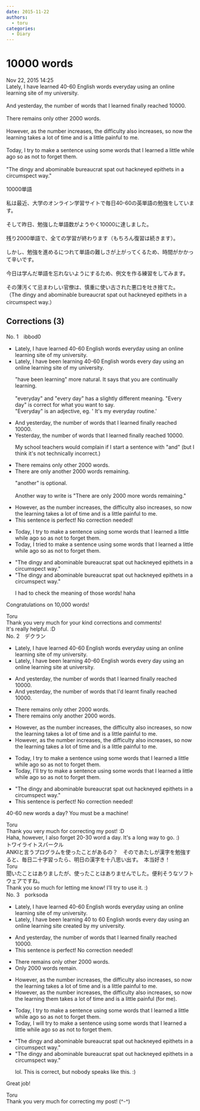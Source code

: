 ```yaml
---
date: 2015-11-22
authors:
  - toru
categories:
  - Diary
---
```


<h1 id="subject_show">10000 words</h1>
<div class="date">Nov 22, 2015 14:25</div>
<div id="post"><div id="body_show_ori">
Lately, I have learned 40-60 English words everyday using an online learning site of my university.<br/><br/>And yesterday, the number of words that I learned finally reached 10000.<br/><br/>There remains only other 2000 words.<br/><br/>However, as the number increases, the difficulty also increases, so now the learning takes a lot of time and is a little painful to me.<br/><br/>Today, I try to make a sentence using some words that I learned a little while ago so as not to forget them.<br/><br/>"The dingy and abominable bureaucrat spat out hackneyed epithets in a circumspect way."<br/><br/>
</div></div>

<!-- more -->

<div id="post_ja"><div id="body_show_mo">
10000単語<br/><br/>私は最近、大学のオンライン学習サイトで毎日40-60の英単語の勉強をしています。<br/><br/>そして昨日、勉強した単語数がようやく10000に達しました。<br/><br/>残り2000単語で、全ての学習が終わります（もちろん復習は続きます）。<br/><br/>しかし、勉強を進めるにつれて単語の難しさが上がってくるため、時間がかかって辛いです。<br/><br/>今日は学んだ単語を忘れないようにするため、例文を作る練習をしてみます。<br/><br/>その薄汚くて忌まわしい官僚は、慎重に使い古された悪口を吐き捨てた。<br/>（The dingy and abominable bureaucrat spat out hackneyed epithets in a circumspect way.）
</div></div>

## Corrections (3)
<div id="block"><div class="first_name"> No. 1　<span class="just_name">ibbod0</span></div><div id="block2">
<ul class="correction_field">
<li class="incorrect">Lately, I have learned 40-60 English words everyday using an online learning site of my university.</li>
<li class="corrected correct">
Lately, I have <span class="f_blue">been learning</span> 40-60 English words every day using an online learning site of my university.
<p class="correction_comment">"have been learning" more natural. It says that you are continually learning.<br/><br/>"everyday" and "every day" has a slightly different meaning. "Every day" is correct for what you want to say. <br/>"Everyday" is an adjective, eg. ' It's my everyday routine.'</p>
</li>
</ul>
<ul class="correction_field">
<li class="incorrect">And yesterday, the number of words that I learned finally reached 10000.</li>
<li class="corrected correct">
Yesterday, the number of words that I learned finally reached 10000.
<p class="correction_comment">My school teachers would complain if I start a sentence with "and" (but I think it's not technically incorrect.)</p>
</li>
</ul>
<ul class="correction_field">
<li class="incorrect">There remains only other 2000 words.</li>
<li class="corrected correct">
There are only <span class="f_gray">another</span> 2000 words remaining.
<p class="correction_comment">"another" is optional.<br/><br/>Another way to write is "There are only 2000 more words remaining."</p>
</li>
</ul>
<ul class="correction_field">
<li class="incorrect">However, as the number increases, the difficulty also increases, so now the learning takes a lot of time and is a little painful to me.</li>
<li class="corrected perfect">This sentence is perfect! No correction needed!</li>
</ul>
<ul class="correction_field">
<li class="incorrect">Today, I try to make a sentence using some words that I learned a little while ago so as not to forget them.</li>
<li class="corrected correct">
Today, I <span class="f_blue">tried</span> to make a sentence using some words that I learned a little while ago so as not to forget them.
</li>
</ul>
<ul class="correction_field">
<li class="incorrect">"The dingy and abominable bureaucrat spat out hackneyed epithets in a circumspect way."</li>
<li class="corrected correct">
"The dingy and abominable bureaucrat spat out hackneyed epithets in a circumspect way."
<p class="correction_comment">I had to check the meaning of those words! haha</p>
</li>
</ul>
<p class="comment_small">
 Congratulations on 10,000 words!
</p>

</div><div class="name"><span class="just_name">Toru</span><br>
Thank you very much for your kind corrections and comments!<br/>It's really helpful. :D
</div>
</div>
<div id="block"><div class="first_name"> No. 2　<span class="just_name">デクラン</span></div><div id="block2">
<ul class="correction_field">
<li class="incorrect">Lately, I have learned 40-60 English words everyday using an online learning site of my university.</li>
<li class="corrected correct">
Lately, I have <span class="f_blue">been learning </span>40-60 English words every day using an online learning site <span class="f_red">at</span> university.
</li>
</ul>
<ul class="correction_field">
<li class="incorrect">And yesterday, the number of words that I learned finally reached 10000.</li>
<li class="corrected correct">
And yesterday, the number of words that I<span class="f_red">'d</span> <span class="f_red">learnt</span> finally reached 10000.
</li>
</ul>
<ul class="correction_field">
<li class="incorrect">There remains only other 2000 words.</li>
<li class="corrected correct">
There remains only <span class="f_red">another</span> 2000 words.
</li>
</ul>
<ul class="correction_field">
<li class="incorrect">However, as the number increases, the difficulty also increases, so now the learning takes a lot of time and is a little painful to me.</li>
<li class="corrected correct">
However, as the number increases, the difficulty also increases, so now <span class="sline">the</span> learning takes a lot of time and is a little painful <span class="sline">to me.</span>
</li>
</ul>
<ul class="correction_field">
<li class="incorrect">Today, I try to make a sentence using some words that I learned a little while ago so as not to forget them.</li>
<li class="corrected correct">
Today, I<span class="f_red">'ll try</span> to make a sentence using some words that I learned a little while ago so as not to forget them.
</li>
</ul>
<ul class="correction_field">
<li class="incorrect">"The dingy and abominable bureaucrat spat out hackneyed epithets in a circumspect way."</li>
<li class="corrected perfect">This sentence is perfect! No correction needed!</li>
</ul>
<p class="comment_small">
 40-60 new words a day? You must be a machine!
</p>

</div><div class="name"><span class="just_name">Toru</span><br>
Thank you very much for correcting my post! :D<br/>Haha, however, I also forget 20-30 word a day. It's a long way to go. :)
</div>
<div class="name"><span class="just_name">トワイライトスパークル</span><br>
ANKIと言うプログラムを使ったことがあるの？　そのであたしが漢字を勉強すると、毎日二十字習ったら、明日の漢字を十八思い出す。　本当好き！
</div>
<div class="name"><span class="just_name">Toru</span><br>
聞いたことはありましたが、使ったことはありませんでした。便利そうなソフトウェアですね。<br/>Thank you so much for letting me know! I'll try to use it. :)
</div>
</div>
<div id="block"><div class="first_name"> No. 3　<span class="just_name">porksoda</span></div><div id="block2">
<ul class="correction_field">
<li class="incorrect">Lately, I have learned 40-60 English words everyday using an online learning site of my university.</li>
<li class="corrected correct">
Lately, I have <span class="f_blue">been learning</span> 40 <span class="f_blue">to</span> 60 English words <span class="f_bold">every day</span> using an online learning site <span class="f_blue">created by</span> my university.
</li>
</ul>
<ul class="correction_field">
<li class="incorrect">And yesterday, the number of words that I learned finally reached 10000.</li>
<li class="corrected perfect">This sentence is perfect! No correction needed!</li>
</ul>
<ul class="correction_field">
<li class="incorrect">There remains only other 2000 words.</li>
<li class="corrected correct">
<span class="f_bold">Only 2000 words remain</span>.
</li>
</ul>
<ul class="correction_field">
<li class="incorrect">However, as the number increases, the difficulty also increases, so now the learning takes a lot of time and is a little painful to me.</li>
<li class="corrected correct">
However, as the number increases, the difficulty also increases, so now <span class="f_gray"><span class="sline">the</span></span> learning <span class="f_blue">them</span> takes a lot of time and is a little painful <span class="f_gray">(for me)</span>.
</li>
</ul>
<ul class="correction_field">
<li class="incorrect">Today, I try to make a sentence using some words that I learned a little while ago so as not to forget them.</li>
<li class="corrected correct">
Today, I <span class="f_blue">will</span> try to make a sentence using some words that I learned a little while ago so as not to forget them.
</li>
</ul>
<ul class="correction_field">
<li class="incorrect">"The dingy and abominable bureaucrat spat out hackneyed epithets in a circumspect way."</li>
<li class="corrected correct">
"The dingy and abominable bureaucrat spat out hackneyed epithets in a circumspect way."
<p class="correction_comment">lol. This is correct, but nobody speaks like this.  :)</p>
</li>
</ul>
<p class="comment_small">
 Great job!
</p>

</div><div class="name"><span class="just_name">Toru</span><br>
Thank you very much for correcting my post! (^-^)
</div>
</div>

